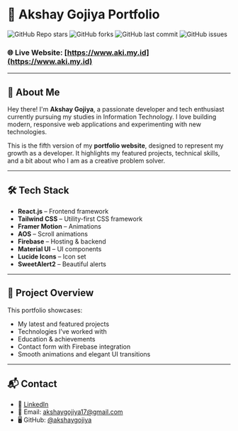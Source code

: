 # 🚀 Akshay Gojiya Portfolio

![GitHub Repo stars](https://img.shields.io/github/stars/akshaygojiya/Portfolio_V5?style=flat-square)
![GitHub forks](https://img.shields.io/github/forks/akshaygojiya/Portfolio_V5?style=flat-square)
![GitHub last commit](https://img.shields.io/github/last-commit/akshaygojiya/Portfolio_V5?style=flat-square)
![GitHub issues](https://img.shields.io/github/issues/akshaygojiya/Portfolio_V5?style=flat-square)

### 🌐 Live Website: [https://www.aki.my.id](https://www.aki.my.id)

---

## 👋 About Me

Hey there! I'm **Akshay Gojiya**, a passionate developer and tech enthusiast currently pursuing my studies in Information Technology. I love building modern, responsive web applications and experimenting with new technologies.

This is the fifth version of my **portfolio website**, designed to represent my growth as a developer. It highlights my featured projects, technical skills, and a bit about who I am as a creative problem solver.

---

## 🛠️ Tech Stack

- **React.js** – Frontend framework  
- **Tailwind CSS** – Utility-first CSS framework  
- **Framer Motion** – Animations  
- **AOS** – Scroll animations  
- **Firebase** – Hosting & backend  
- **Material UI** – UI components  
- **Lucide Icons** – Icon set  
- **SweetAlert2** – Beautiful alerts

---

## 📁 Project Overview

This portfolio showcases:
- My latest and featured projects  
- Technologies I’ve worked with  
- Education & achievements  
- Contact form with Firebase integration  
- Smooth animations and elegant UI transitions  

---

## 📬 Contact

- 💼 [LinkedIn](https://www.linkedin.com/in/akshaygojiya)
- 📧 Email: akshaygojiya17@gmail.com  
- 🖥 GitHub: [@akshaygojiya](https://github.com/akshaygojiya)

